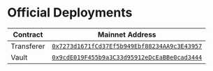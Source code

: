# Official Deployments

| Contract   | Mainnet Address                            |
| ---------- | ------------------------------------------ |
| Transferer | [`0x7273d1671fCd37Ef5b949Ebf88234AA9c3E43957`](https://etherscan.io/address/0x7273d1671fCd37Ef5b949Ebf88234AA9c3E43957) |
| Vault      | [`0x9cdE019F455b9a3C33d95912eDcEaBBe0cad3444`](https://etherscan.io/address/0x9cdE019F455b9a3C33d95912eDcEaBBe0cad3444) |
